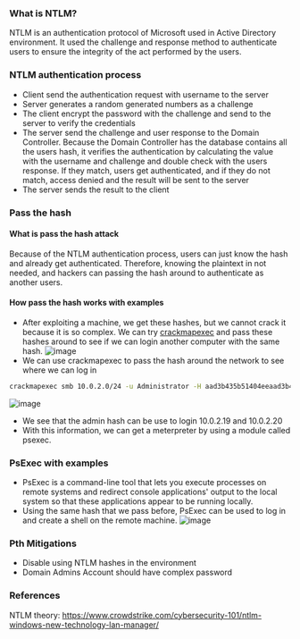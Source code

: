 ### What is NTLM?
NTLM is an authentication protocol of Microsoft used in Active Directory environment. It used the challenge and response method to authenticate users to ensure the integrity of the act performed by the users.

### NTLM authentication process
- Client send the authentication request with username to the server 
- Server generates a random generated numbers as a challenge
- The client encrypt the password with the challenge and send to the server to verify the credentials
- The server send the challenge and user response to the Domain Controller. Because the Domain Controller has the database contains all the users hash, it verifies the authentication by calculating the value with the username and challenge and double check with the users response. If they match, users get authenticated, and if they do not match, access denied and the result will be sent to the server
- The server sends the result to the client


### Pass the hash
#### What is pass the hash attack
Because of the NTLM authentication process, users can just know the hash and already get authenticated. Therefore, knowing the plaintext in not needed, and hackers can passing the hash around to authenticate as another users.

#### How pass the hash works with examples
-	After exploiting a machine, we get these hashes, but we cannot crack it because it is so complex. We can try [crackmapexec](https://github.com/Porchetta-Industries/CrackMapExec) and pass these hashes around to see if we can login another computer with the same hash.
![image](https://user-images.githubusercontent.com/112114250/202681025-bb8e8fed-acae-466a-b32e-fc1a487c20f4.png)
- We can use crackmapexec to pass the hash around the network to see where we can log in
```bash
crackmapexec smb 10.0.2.0/24 -u Administrator -H aad3b435b51404eeaad3b435b51404ee:e45a314c664d40a227f9540121d1a29d
```
![image](https://user-images.githubusercontent.com/112114250/202681298-7a82b0fe-1927-4c37-bd8c-744e3f7158e7.png)
-	We see that the admin hash can be use to login 10.0.2.19 and 10.0.2.20 
- With this information, we can get a meterpreter by using a module called psexec.

### PsExec with examples
-	PsExec is a command-line tool that lets you execute processes on remote systems and redirect console applications' output to the local system so that these applications appear to be running locally.
-	Using the same hash that we pass before, PsExec can be used to log in and create a shell on the remote machine.
![image](https://user-images.githubusercontent.com/112114250/202682339-ab8d2e8f-6be4-4671-8089-fd23ebe9a3af.png)

### Pth Mitigations
- Disable using NTLM hashes in the environment
- Domain Admins Account should have complex password

### References
NTLM theory: https://www.crowdstrike.com/cybersecurity-101/ntlm-windows-new-technology-lan-manager/
